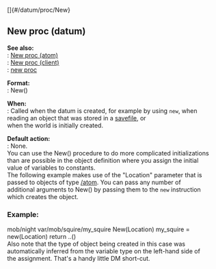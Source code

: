 []{#/datum/proc/New}    
## New proc (datum)    
**See also:**    
:   [New proc (atom)](ref/atom/proc/New)    
:   [New proc (client)](ref/client/proc/New)    
:   [new proc](ref/proc/new)    
<!-- -->    
**Format:**    
:   New()    
<!-- -->    
**When:**    
:   Called when the datum is created, for example by using `new`, when    
    reading an object that was stored in a [savefile](ref/savefile), or    
    when the world is initially created.    
<!-- -->    
**Default action:**    
:   None.    
You can use the New() procedure to do more complicated initializations    
than are possible in the object definition where you assign the initial    
value of variables to constants.    
The following example makes use of the \"Location\" parameter that is    
passed to objects of type [/atom](ref/atom). You can pass any number of    
additional arguments to New() by passing them to the `new` instruction    
which creates the object.    
### Example:    
mob/night var/mob/squire/my_squire New(Location) my_squire =    
new(Location) return ..()    
Also note that the type of object being created in this case was    
automatically inferred from the variable type on the left-hand side of    
the assignment. That\'s a handy little DM short-cut.  